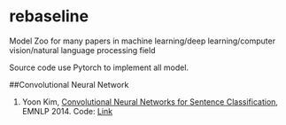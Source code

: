 # rebaseline
Model Zoo for many papers in machine learning/deep learning/computer vision/natural language processing field

Source code use Pytorch to implement all model.

##Convolutional Neural Network
1. Yoon Kim, [Convolutional Neural Networks for Sentence Classification](https://arxiv.org/pdf/1408.5882.pdf), EMNLP 2014. Code: [Link](https://github.com/lngvietthang/rebaseline/blob/master/CNN/cnn_yoon_kim_emnlp2014.py)
